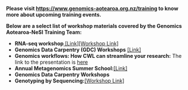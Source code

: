 **Please visit <https://www.genomics-aotearoa.org.nz/training> to know
more about upcoming training events.**

**Below are a select list of workshop materials covered by the Genomics
Aotearoa-NeSI Training Team:**

-   **RNA-seq
    workshop**[ \[Link\]](https://github.com/GenomicsAotearoa/RNA-seq-workshop)[\[Workshop
    Link\]](https://github.com/gregomics/RNAseqWorkshop2018/)
-   **Genomics Data Carpentry (GDC)
    Workshops** [\[Link\]](https://datacarpentry.org/genomics-workshop/)
-   **Genomics workflows: How CWL can streamline your research:** The
    link to the presentation
    is [here](https://www.nesi.org.nz/news/2020/03/webinar-recording-available%E2%80%93-genomics-workflows-how-cwl-can-streamline-your-research)
-   **Annual Metagenomics Summer
    School:**[\[Link\]](https://github.com/GenomicsAotearoa/metagenomics_summer_school)
-   **Genomics Data Carpentry Workshops**
-   **Genotyping by Sequencing:**[\[Workshop
    Link\]](https://otagomohio.github.io/2019-06-11_GBS_EE/)
